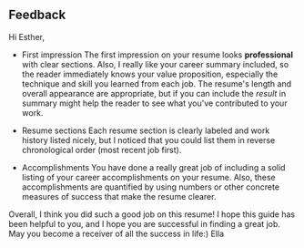 ## Feedback

Hi Esther,

- First impression
The first impression on your resume looks **professional** with clear sections. Also, I really like your career summary included, so the reader immediately knows your value proposition, especially the technique and skill you learned from each job. The resume's length and overall appearance are appropriate, but if you can include the *result* in summary might help the reader to see what you've contributed to your work.

- Resume sections
Each resume section is clearly labeled and work history listed nicely, but I noticed that you could list them in reverse chronological order (most recent job first).

- Accomplishments
You have done a really great job of including a solid listing of your career accomplishments on your resume. Also, these accomplishments are quantified by using numbers or other concrete measures of success that make the resume clearer.

Overall, I think you did such a good job on this resume! I hope this guide has been helpful to you, and I hope you are successful in finding a great job. May you become a receiver of all the success in life:)
Ella
